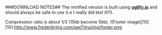 ###DOWNLOAD NOTES##
The minified version is built using **[uglify.js](https://github.com/mishoo/UglifyJS)** and should always be safe to use (i.e I really did test it!!!).

Compression ratio is about 1/3 (15kb become 5kb).
![Footer image][10]
[10]:http://www.frederikring.com/seeThru/img/footer.png